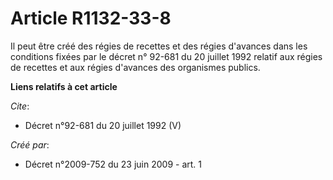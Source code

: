 # Article R1132-33-8

Il peut être créé des régies de recettes et des régies d'avances dans les conditions fixées par le décret n° 92-681 du 20
juillet 1992 relatif aux régies de recettes et aux régies d'avances des organismes publics.

**Liens relatifs à cet article**

_Cite_:

  - Décret n°92-681 du 20 juillet 1992 (V)

_Créé par_:

  - Décret n°2009-752 du 23 juin 2009 - art. 1
